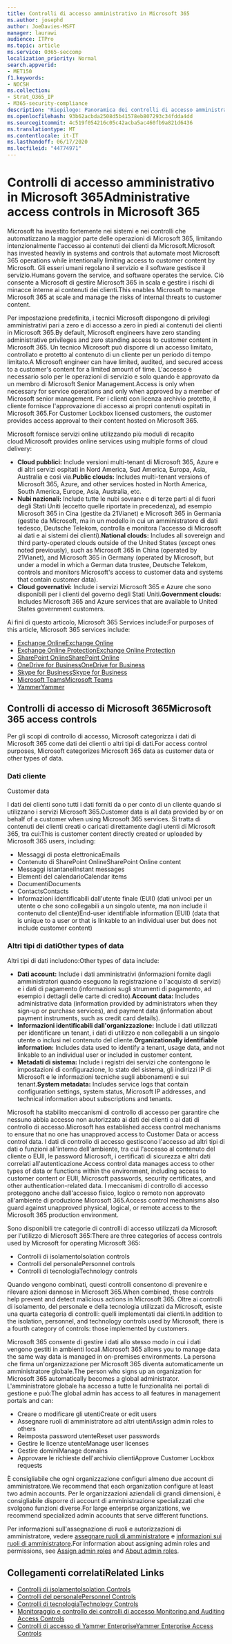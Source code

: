 ```yaml
---
title: Controlli di accesso amministrativo in Microsoft 365
ms.author: josephd
author: JoeDavies-MSFT
manager: laurawi
audience: ITPro
ms.topic: article
ms.service: O365-seccomp
localization_priority: Normal
search.appverid:
- MET150
f1.keywords:
- NOCSH
ms.collection:
- Strat_O365_IP
- M365-security-compliance
description: 'Riepilogo: Panoramica dei controlli di accesso amministrativo e della categorizzazione dei dati di Microsoft 365.'
ms.openlocfilehash: 93b62acbda2508d5b41578eb807293c34fdda4dd
ms.sourcegitcommit: 4c519f054216c05c42acba5ac460fb9a821d6436
ms.translationtype: MT
ms.contentlocale: it-IT
ms.lasthandoff: 06/17/2020
ms.locfileid: "44774971"
---
```

# <a name="administrative-access-controls-in-microsoft-365"></a><span data-ttu-id="41bb8-103">Controlli di accesso amministrativo in Microsoft 365</span><span class="sxs-lookup"><span data-stu-id="41bb8-103">Administrative access controls in Microsoft 365</span></span> 

<span data-ttu-id="41bb8-104">Microsoft ha investito fortemente nei sistemi e nei controlli che automatizzano la maggior parte delle operazioni di Microsoft 365, limitando intenzionalmente l'accesso ai contenuti dei clienti da Microsoft.</span><span class="sxs-lookup"><span data-stu-id="41bb8-104">Microsoft has invested heavily in systems and controls that automate most Microsoft 365 operations while intentionally limiting access to customer content by Microsoft.</span></span> <span data-ttu-id="41bb8-105">Gli esseri umani regolano il servizio e il software gestisce il servizio.</span><span class="sxs-lookup"><span data-stu-id="41bb8-105">Humans govern the service, and software operates the service.</span></span> <span data-ttu-id="41bb8-106">Ciò consente a Microsoft di gestire Microsoft 365 in scala e gestire i rischi di minacce interne ai contenuti dei clienti.</span><span class="sxs-lookup"><span data-stu-id="41bb8-106">This enables Microsoft to manage Microsoft 365 at scale and manage the risks of internal threats to customer content.</span></span>

<span data-ttu-id="41bb8-107">Per impostazione predefinita, i tecnici Microsoft dispongono di privilegi amministrativi pari a zero e di accesso a zero in piedi ai contenuti dei clienti in Microsoft 365.</span><span class="sxs-lookup"><span data-stu-id="41bb8-107">By default, Microsoft engineers have zero standing administrative privileges and zero standing access to customer content in Microsoft 365.</span></span> <span data-ttu-id="41bb8-108">Un tecnico Microsoft può disporre di un accesso limitato, controllato e protetto al contenuto di un cliente per un periodo di tempo limitato.</span><span class="sxs-lookup"><span data-stu-id="41bb8-108">A Microsoft engineer can have limited, audited, and secured access to a customer's content for a limited amount of time.</span></span> <span data-ttu-id="41bb8-109">L'accesso è necessario solo per le operazioni di servizio e solo quando è approvato da un membro di Microsoft Senior Management.</span><span class="sxs-lookup"><span data-stu-id="41bb8-109">Access is only when necessary for service operations and only when approved by a member of Microsoft senior management.</span></span> <span data-ttu-id="41bb8-110">Per i clienti con licenza archivio protetto, il cliente fornisce l'approvazione di accesso ai propri contenuti ospitati in Microsoft 365.</span><span class="sxs-lookup"><span data-stu-id="41bb8-110">For Customer Lockbox licensed customers, the customer provides access approval to their content hosted on Microsoft 365.</span></span>

<span data-ttu-id="41bb8-111">Microsoft fornisce servizi online utilizzando più moduli di recapito cloud:</span><span class="sxs-lookup"><span data-stu-id="41bb8-111">Microsoft provides online services using multiple forms of cloud delivery:</span></span>

- <span data-ttu-id="41bb8-112">**Cloud pubblici:** Include versioni multi-tenant di Microsoft 365, Azure e di altri servizi ospitati in Nord America, Sud America, Europa, Asia, Australia e così via.</span><span class="sxs-lookup"><span data-stu-id="41bb8-112">**Public clouds:** Includes multi-tenant versions of Microsoft 365, Azure, and other services hosted in North America, South America, Europe, Asia, Australia, etc.</span></span>
- <span data-ttu-id="41bb8-113">**Nubi nazionali:** Include tutte le nubi sovrane e di terze parti al di fuori degli Stati Uniti (eccetto quelle riportate in precedenza), ad esempio Microsoft 365 in Cina (gestite da 21Vianet) e Microsoft 365 in Germania (gestite da Microsoft, ma in un modello in cui un amministratore di dati tedesco, Deutsche Telekom, controlla e monitora l'accesso di Microsoft ai dati e ai sistemi dei clienti).</span><span class="sxs-lookup"><span data-stu-id="41bb8-113">**National clouds:** Includes all sovereign and third party-operated clouds outside of the United States (except ones noted previously), such as Microsoft 365 in China (operated by 21Vianet), and Microsoft 365 in Germany (operated by Microsoft, but under a model in which a German data trustee, Deutsche Telekom, controls and monitors Microsoft's access to customer data and systems that contain customer data).</span></span>
- <span data-ttu-id="41bb8-114">**Cloud governativi:** Include i servizi Microsoft 365 e Azure che sono disponibili per i clienti del governo degli Stati Uniti.</span><span class="sxs-lookup"><span data-stu-id="41bb8-114">**Government clouds:** Includes Microsoft 365 and Azure services that are available to United States government customers.</span></span>

<span data-ttu-id="41bb8-115">Ai fini di questo articolo, Microsoft 365 Services include:</span><span class="sxs-lookup"><span data-stu-id="41bb8-115">For purposes of this article, Microsoft 365 services include:</span></span>

- [<span data-ttu-id="41bb8-116">Exchange Online</span><span class="sxs-lookup"><span data-stu-id="41bb8-116">Exchange Online</span></span>](https://docs.microsoft.com/Exchange/exchange-online)
- [<span data-ttu-id="41bb8-117">Exchange Online Protection</span><span class="sxs-lookup"><span data-stu-id="41bb8-117">Exchange Online Protection</span></span>](https://docs.microsoft.com/Office365/SecurityCompliance/eop/exchange-online-protection-overview)
- [<span data-ttu-id="41bb8-118">SharePoint Online</span><span class="sxs-lookup"><span data-stu-id="41bb8-118">SharePoint Online</span></span>](https://docs.microsoft.com/sharepoint/sharepoint-online)
- [<span data-ttu-id="41bb8-119">OneDrive for Business</span><span class="sxs-lookup"><span data-stu-id="41bb8-119">OneDrive for Business</span></span>](https://docs.microsoft.com/OneDrive/onedrive)
- [<span data-ttu-id="41bb8-120">Skype for Business</span><span class="sxs-lookup"><span data-stu-id="41bb8-120">Skype for Business</span></span>](https://docs.microsoft.com/SkypeForBusiness/skype-for-business-online)
- [<span data-ttu-id="41bb8-121">Microsoft Teams</span><span class="sxs-lookup"><span data-stu-id="41bb8-121">Microsoft Teams</span></span>](https://docs.microsoft.com/MicrosoftTeams/Teams-overview)
- [<span data-ttu-id="41bb8-122">Yammer</span><span class="sxs-lookup"><span data-stu-id="41bb8-122">Yammer</span></span>](https://docs.microsoft.com/yammer/yammer-landing-page)

## <a name="microsoft-365-access-controls"></a><span data-ttu-id="41bb8-123">Controlli di accesso di Microsoft 365</span><span class="sxs-lookup"><span data-stu-id="41bb8-123">Microsoft 365 access controls</span></span>

<span data-ttu-id="41bb8-124">Per gli scopi di controllo di accesso, Microsoft categorizza i dati di Microsoft 365 come dati dei clienti o altri tipi di dati.</span><span class="sxs-lookup"><span data-stu-id="41bb8-124">For access control purposes, Microsoft categorizes Microsoft 365 data as customer data or other types of data.</span></span>

### <a name="customer-data"></a><span data-ttu-id="41bb8-125">Dati cliente
</span><span class="sxs-lookup"><span data-stu-id="41bb8-125">Customer data</span></span>

<span data-ttu-id="41bb8-126">I dati dei clienti sono tutti i dati forniti da o per conto di un cliente quando si utilizzano i servizi Microsoft 365.</span><span class="sxs-lookup"><span data-stu-id="41bb8-126">Customer data is all data provided by or on behalf of a customer when using Microsoft 365 services.</span></span> <span data-ttu-id="41bb8-127">Si tratta di contenuti dei clienti creati o caricati direttamente dagli utenti di Microsoft 365, tra cui:</span><span class="sxs-lookup"><span data-stu-id="41bb8-127">This is customer content directly created or uploaded by Microsoft 365 users, including:</span></span>

- <span data-ttu-id="41bb8-128">Messaggi di posta elettronica</span><span class="sxs-lookup"><span data-stu-id="41bb8-128">Emails</span></span>
- <span data-ttu-id="41bb8-129">Contenuto di SharePoint Online</span><span class="sxs-lookup"><span data-stu-id="41bb8-129">SharePoint Online content</span></span>
- <span data-ttu-id="41bb8-130">Messaggi istantanei</span><span class="sxs-lookup"><span data-stu-id="41bb8-130">Instant messages</span></span>
- <span data-ttu-id="41bb8-131">Elementi del calendario</span><span class="sxs-lookup"><span data-stu-id="41bb8-131">Calendar items</span></span>
- <span data-ttu-id="41bb8-132">Documenti</span><span class="sxs-lookup"><span data-stu-id="41bb8-132">Documents</span></span>
- <span data-ttu-id="41bb8-133">Contacts</span><span class="sxs-lookup"><span data-stu-id="41bb8-133">Contacts</span></span>
- <span data-ttu-id="41bb8-134">Informazioni identificabili dall'utente finale (EUII) (dati univoci per un utente o che sono collegabili a un singolo utente, ma non include il contenuto del cliente)</span><span class="sxs-lookup"><span data-stu-id="41bb8-134">End-user identifiable information (EUII) (data that is unique to a user or that is linkable to an individual user but does not include customer content)</span></span>

### <a name="other-types-of-data"></a><span data-ttu-id="41bb8-135">Altri tipi di dati</span><span class="sxs-lookup"><span data-stu-id="41bb8-135">Other types of data</span></span>

<span data-ttu-id="41bb8-136">Altri tipi di dati includono:</span><span class="sxs-lookup"><span data-stu-id="41bb8-136">Other types of data include:</span></span>

- <span data-ttu-id="41bb8-137">**Dati account:** Include i dati amministrativi (informazioni fornite dagli amministratori quando eseguono la registrazione o l'acquisto di servizi) e i dati di pagamento (informazioni sugli strumenti di pagamento, ad esempio i dettagli delle carte di credito).</span><span class="sxs-lookup"><span data-stu-id="41bb8-137">**Account data:** Includes administrative data (information provided by administrators when they sign-up or purchase services), and payment data (information about payment instruments, such as credit card details).</span></span>
- <span data-ttu-id="41bb8-138">**Informazioni identificabili dall'organizzazione:** Include i dati utilizzati per identificare un tenant, i dati di utilizzo e non collegabili a un singolo utente o inclusi nel contenuto del cliente.</span><span class="sxs-lookup"><span data-stu-id="41bb8-138">**Organizationally identifiable information:** Includes data used to identify a tenant, usage data, and not linkable to an individual user or included in customer content.</span></span>
- <span data-ttu-id="41bb8-139">**Metadati di sistema:** Include i registri dei servizi che contengono le impostazioni di configurazione, lo stato del sistema, gli indirizzi IP di Microsoft e le informazioni tecniche sugli abbonamenti e sui tenant.</span><span class="sxs-lookup"><span data-stu-id="41bb8-139">**System metadata:** Includes service logs that contain configuration settings, system status, Microsoft IP addresses, and technical information about subscriptions and tenants.</span></span>

<span data-ttu-id="41bb8-140">Microsoft ha stabilito meccanismi di controllo di accesso per garantire che nessuno abbia accesso non autorizzato ai dati dei clienti o ai dati di controllo di accesso.</span><span class="sxs-lookup"><span data-stu-id="41bb8-140">Microsoft has established access control mechanisms to ensure that no one has unapproved access to Customer Data or access control data.</span></span> <span data-ttu-id="41bb8-141">I dati di controllo di accesso gestiscono l'accesso ad altri tipi di dati o funzioni all'interno dell'ambiente, tra cui l'accesso al contenuto del cliente o EUII, le password Microsoft, i certificati di sicurezza e altri dati correlati all'autenticazione.</span><span class="sxs-lookup"><span data-stu-id="41bb8-141">Access control data manages access to other types of data or functions within the environment, including access to customer content or EUII, Microsoft passwords, security certificates, and other authentication-related data.</span></span> <span data-ttu-id="41bb8-142">I meccanismi di controllo di accesso proteggono anche dall'accesso fisico, logico o remoto non approvato all'ambiente di produzione Microsoft 365.</span><span class="sxs-lookup"><span data-stu-id="41bb8-142">Access control mechanisms also guard against unapproved physical, logical, or remote access to the Microsoft 365 production environment.</span></span>

<span data-ttu-id="41bb8-143">Sono disponibili tre categorie di controlli di accesso utilizzati da Microsoft per l'utilizzo di Microsoft 365:</span><span class="sxs-lookup"><span data-stu-id="41bb8-143">There are three categories of access controls used by Microsoft for operating Microsoft 365:</span></span>

- <span data-ttu-id="41bb8-144">Controlli di isolamento</span><span class="sxs-lookup"><span data-stu-id="41bb8-144">Isolation controls</span></span>
- <span data-ttu-id="41bb8-145">Controlli del personale</span><span class="sxs-lookup"><span data-stu-id="41bb8-145">Personnel controls</span></span>
- <span data-ttu-id="41bb8-146">Controlli di tecnologia</span><span class="sxs-lookup"><span data-stu-id="41bb8-146">Technology controls</span></span>

<span data-ttu-id="41bb8-147">Quando vengono combinati, questi controlli consentono di prevenire e rilevare azioni dannose in Microsoft 365.</span><span class="sxs-lookup"><span data-stu-id="41bb8-147">When combined, these controls help prevent and detect malicious actions in Microsoft 365.</span></span> <span data-ttu-id="41bb8-148">Oltre ai controlli di isolamento, del personale e della tecnologia utilizzati da Microsoft, esiste una quarta categoria di controlli: quelli implementati dai clienti.</span><span class="sxs-lookup"><span data-stu-id="41bb8-148">In addition to the isolation, personnel, and technology controls used by Microsoft, there is a fourth category of controls: those implemented by customers.</span></span>

<span data-ttu-id="41bb8-149">Microsoft 365 consente di gestire i dati allo stesso modo in cui i dati vengono gestiti in ambienti locali.</span><span class="sxs-lookup"><span data-stu-id="41bb8-149">Microsoft 365 allows you to manage data the same way data is managed in on-premises environments.</span></span> <span data-ttu-id="41bb8-150">La persona che firma un'organizzazione per Microsoft 365 diventa automaticamente un amministratore globale.</span><span class="sxs-lookup"><span data-stu-id="41bb8-150">The person who signs up an organization for Microsoft 365 automatically becomes a global administrator.</span></span> <span data-ttu-id="41bb8-151">L'amministratore globale ha accesso a tutte le funzionalità nei portali di gestione e può:</span><span class="sxs-lookup"><span data-stu-id="41bb8-151">The global admin has access to all features in management portals and can:</span></span>

- <span data-ttu-id="41bb8-152">Creare o modificare gli utenti</span><span class="sxs-lookup"><span data-stu-id="41bb8-152">Create or edit users</span></span>
- <span data-ttu-id="41bb8-153">Assegnare ruoli di amministratore ad altri utenti</span><span class="sxs-lookup"><span data-stu-id="41bb8-153">Assign admin roles to others</span></span>
- <span data-ttu-id="41bb8-154">Reimposta password utente</span><span class="sxs-lookup"><span data-stu-id="41bb8-154">Reset user passwords</span></span>
- <span data-ttu-id="41bb8-155">Gestire le licenze utente</span><span class="sxs-lookup"><span data-stu-id="41bb8-155">Manage user licenses</span></span>
- <span data-ttu-id="41bb8-156">Gestire domini</span><span class="sxs-lookup"><span data-stu-id="41bb8-156">Manage domains</span></span>
- <span data-ttu-id="41bb8-157">Approvare le richieste dell'archivio clienti</span><span class="sxs-lookup"><span data-stu-id="41bb8-157">Approve Customer Lockbox requests</span></span>

<span data-ttu-id="41bb8-158">È consigliabile che ogni organizzazione configuri almeno due account di amministratore.</span><span class="sxs-lookup"><span data-stu-id="41bb8-158">We recommend that each organization configure at least two admin accounts.</span></span> <span data-ttu-id="41bb8-159">Per le organizzazioni aziendali di grandi dimensioni, è consigliabile disporre di account di amministrazione specializzati che svolgono funzioni diverse.</span><span class="sxs-lookup"><span data-stu-id="41bb8-159">For large enterprise organizations, we recommend specialized admin accounts that serve different functions.</span></span>

<span data-ttu-id="41bb8-160">Per informazioni sull'assegnazione di ruoli e autorizzazioni di amministratore, vedere [assegnare ruoli di amministratore](https://docs.microsoft.com/microsoft-365/admin/add-users/assign-admin-roles) e [informazioni sui ruoli di amministratore](https://docs.microsoft.com/microsoft-365/admin/add-users/about-admin-roles).</span><span class="sxs-lookup"><span data-stu-id="41bb8-160">For information about assigning admin roles and permissions, see [Assign admin roles](https://docs.microsoft.com/microsoft-365/admin/add-users/assign-admin-roles) and [About admin roles](https://docs.microsoft.com/microsoft-365/admin/add-users/about-admin-roles).</span></span>

## <a name="related-links"></a><span data-ttu-id="41bb8-161">Collegamenti correlati</span><span class="sxs-lookup"><span data-stu-id="41bb8-161">Related Links</span></span>

- [<span data-ttu-id="41bb8-162">Controlli di isolamento</span><span class="sxs-lookup"><span data-stu-id="41bb8-162">Isolation Controls</span></span>](office-365-isolation-controls.md)
- [<span data-ttu-id="41bb8-163">Controlli del personale</span><span class="sxs-lookup"><span data-stu-id="41bb8-163">Personnel Controls</span></span>](office-365-personnel-controls.md)
- [<span data-ttu-id="41bb8-164">Controlli di tecnologia</span><span class="sxs-lookup"><span data-stu-id="41bb8-164">Technology Controls</span></span>](office-365-technology-controls.md)
- [<span data-ttu-id="41bb8-165">Monitoraggio e controllo dei controlli di accesso </span><span class="sxs-lookup"><span data-stu-id="41bb8-165">Monitoring and Auditing Access Controls</span></span>](office-365-monitoring-and-auditing-access-controls.md)
- [<span data-ttu-id="41bb8-166">Controlli di accesso di Yammer Enterprise</span><span class="sxs-lookup"><span data-stu-id="41bb8-166">Yammer Enterprise Access Controls</span></span>](office-365-yammer-enterprise-access-controls.md)